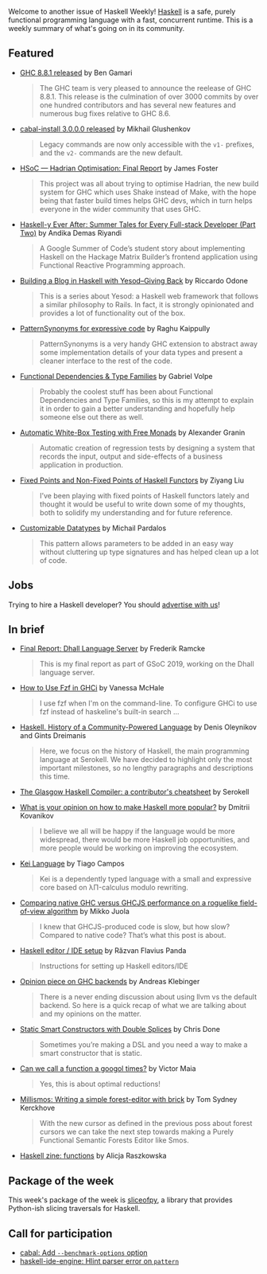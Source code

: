 Welcome to another issue of Haskell Weekly!
[Haskell](https://www.haskell.org) is a safe, purely functional programming language with a fast, concurrent runtime.
This is a weekly summary of what's going on in its community.

## Featured

-   [GHC 8.8.1 released](https://www.haskell.org/ghc/blog/20190825-ghc-8.8.1-released.html) by Ben Gamari
    > The GHC team is very pleased to announce the reelease of GHC 8.8.1. This release is the culmination of over 3000 commits by over one hundred contributors and has several new features and numerous bug fixes relative to GHC 8.6.

-   [cabal-install 3.0.0.0 released](https://github.com/haskell/cabal/blob/cabal-install-v3.0.0.0/cabal-install/changelog#L3) by Mikhail Glushenkov
    > Legacy commands are now only accessible with the `v1-` prefixes, and the `v2-` commands are the new default.

-   [HSoC — Hadrian Optimisation: Final Report](https://medium.com/@ratherforky/hsoc-hadrian-optimisation-final-report-7c6aa1132dcd) by James Foster
    > This project was all about trying to optimise Hadrian, the new build system for GHC which uses Shake instead of Make, with the hope being that faster build times helps GHC devs, which in turn helps everyone in the wider community that uses GHC.

-   [Haskell-y Ever After: Summer Tales for Every Full-stack Developer (Part Two)](https://medium.com/@rizary/haskell-y-ever-after-summer-tales-for-every-full-stack-developer-part-two-1a0b0c0b8879) by Andika Demas Riyandi
    > A Google Summer of Code’s student story about implementing Haskell on the Hackage Matrix Builder’s frontend application using Functional Reactive Programming approach.

-   [Building a Blog in Haskell with Yesod–Giving Back](https://odone.io/posts/2019-08-26-building-a-blog-in-haskell-with-yesod%E2%80%93giving-back.html) by Riccardo Odone
    > This is a series about Yesod: a Haskell web framework that follows a similar philosophy to Rails. In fact, it is strongly opinionated and provides a lot of functionality out of the box.

-   [PatternSynonyms for expressive code](https://haskell-explained.gitlab.io/blog/posts/2019/08/27/pattern-synonyms/index.html) by Raghu Kaippully
    > PatternSynonyms is a very handy GHC extension to abstract away some implementation details of your data types and present a cleaner interface to the rest of the code.

-   [Functional Dependencies & Type Families](https://gvolpe.github.io/blog/functional-dependencies-and-type-families/) by Gabriel Volpe
    > Probably the coolest stuff has been about Functional Dependencies and Type Families, so this is my attempt to explain it in order to gain a better understanding and hopefully help someone else out there as well.

-   [Automatic White-Box Testing with Free Monads](https://github.com/graninas/automatic-whitebox-testing-showcase/tree/af3b931b7751c2f9a03044ff79b3ba88d8d69c4e) by Alexander Granin
    > Automatic creation of regression tests by designing a system that records the input, output and side-effects of a business application in production.

-   [Fixed Points and Non-Fixed Points of Haskell Functors](https://free.cofree.io/2019/08/21/mu-nu/) by Ziyang Liu
    > I’ve been playing with fixed points of Haskell functors lately and thought it would be useful to write down some of my thoughts, both to solidify my understanding and for future reference.

-   [Customizable Datatypes](https://mpardalos.xyz/posts/customizable_datatypes.html) by Michail Pardalos
    > This pattern allows parameters to be added in an easy way without cluttering up type signatures and has helped clean up a lot of code.

## Jobs

Trying to hire a Haskell developer?
You should [advertise with us](https://haskellweekly.news/advertising.html)!

## In brief

-   [Final Report: Dhall Language Server](https://github.com/EggBaconAndSpam/eggbaconandspam.github.io/blob/1fb172bb4f9407664854b905d882708b00d6b096/posts/2019-08-22-final-report.md) by Frederik Ramcke
    > This is my final report as part of GSoC 2019, working on the Dhall language server.

-   [How to Use Fzf in GHCi](http://blog.vmchale.com/article/fzf-ghci) by Vanessa McHale
    > I use fzf when I'm on the command-line. To configure GHCi to use fzf instead of haskeline's built-in search ...

-   [Haskell. History of a Community-Powered Language](https://serokell.io/blog/haskell-history) by Denis Oleynikov and Gints Dreimanis
    > Here, we focus on the history of Haskell, the main programming language at Serokell. We have decided to highlight only the most important milestones, so no lengthy paragraphs and descriptions this time.

-   [The Glasgow Haskell Compiler: a contributor's cheatsheet](https://ghc.dev) by Serokell

-   [What is your opinion on how to make Haskell more popular?](https://np.reddit.com/r/haskell/comments/cublk4/what_is_your_opinion_on_how_to_make_haskell_more/) by Dmitrii Kovanikov
    > I believe we all will be happy if the language would be more widespread, there would be more Haskell job opportunities, and more people would be working on improving the ecosystem.

-   [Kei Language](https://github.com/caotic123/Kei/tree/5b80116b997fae60ace770aca7733cdb468d4f4b) by Tiago Campos
    > Kei is a dependently typed language with a small and expressive core based on λΠ-calculus modulo rewriting.

-   [Comparing native GHC versus GHCJS performance on a roguelike field-of-view algorithm](https://monoid.xyz/posts/haskell_ghcjs_benchmarks) by Mikko Juola
    > I knew that GHCJS-produced code is slow, but how slow? Compared to native code? That’s what this post is about.

-   [Haskell editor / IDE setup](https://github.com/fairy-tale-agi-solutions/haskell-editor-setup/tree/f4977f8ef5dec487ef1bcc930cf0c30f80661154) by Răzvan Flavius Panda
    > Instructions for setting up Haskell editors/IDE

-   [Opinion piece on GHC backends](https://andreaspk.github.io/posts/2019-08-25-Opinion%20piece%20on%20GHC%20backends.html) by Andreas Klebinger
    > There is a never ending discussion about using llvm vs the default backend. So here is a quick recap of what we are talking about and my opinions on the matter.

-   [Static Smart Constructors with Double Splices](https://chrisdone.com/posts/static-smart-constructors/) by Chris Done
    > Sometimes you’re making a DSL and you need a way to make a smart constructor that is static.

-   [Can we call a function a googol times?](https://medium.com/@maiavictor/calling-a-function-a-googol-times-53933c072e3a) by Victor Maia
    > Yes, this is about optimal reductions!

-   [Millismos: Writing a simple forest-editor with brick](https://cs-syd.eu/posts/2019-08-28-millismos) by Tom Sydney Kerckhove
    > With the new cursor as defined in the previous poss about forest cursors we can take the next step towards making a Purely Functional Semantic Forests Editor like Smos.

-   [Haskell zine: functions](https://alicja.dev/zines/haskell_functions.html) by Alicja Raszkowska

## Package of the week

This week's package of the week is [sliceofpy](https://hackage.haskell.org/package/sliceofpy-1.0.0), a library that provides Python-ish slicing traversals for Haskell.

## Call for participation

-   [cabal: Add `--benchmark-options` option](https://github.com/haskell/cabal/issues/6209)
-   [haskell-ide-engine: Hlint parser error on `pattern`](https://github.com/haskell/haskell-ide-engine/issues/1374)
